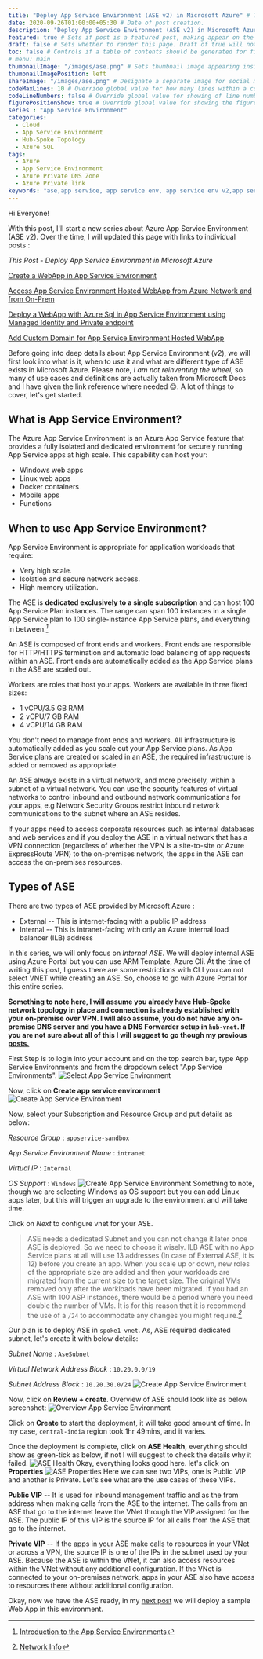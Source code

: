 ```yaml
---
title: "Deploy App Service Environment (ASE v2) in Microsoft Azure" # Title of the blog post.
date: 2020-09-26T01:00:00+05:30 # Date of post creation.
description: "Deploy App Service Environment (ASE v2) in Microsoft Azure" # Description used for search engine.
featured: true # Sets if post is a featured post, making appear on the home page side bar.
draft: false # Sets whether to render this page. Draft of true will not be rendered.
toc: false # Controls if a table of contents should be generated for first-level links automatically.
# menu: main
thumbnailImage: "/images/ase.png" # Sets thumbnail image appearing inside card on homepage.
thumbnailImagePosition: left
shareImage: "/images/ase.png" # Designate a separate image for social media sharing.
codeMaxLines: 10 # Override global value for how many lines within a code block before auto-collapsing.
codeLineNumbers: false # Override global value for showing of line numbers within code block.
figurePositionShow: true # Override global value for showing the figure label.
series : "App Service Environment"
categories:
  - Cloud
  - App Service Environment
  - Hub-Spoke Topology
  - Azure SQL
tags:
  - Azure
  - App Service Environment
  - Azure Private DNS Zone
  - Azure Private link
keywords: "ase,app service, app service env, app service env v2,app service environment,app service environment v2,deploy application in app service environment,app service environment and private link, ase in hub spoke,hub spoke,hub spoke network,hub spoke network topology,azure hub spoke,azure hub spoke network,azure hub spoke network topology,app service environment and private endpoint,azure sql, azure sql and private endpoint,azure private dns zone, resolve azure internal DNS from your on prem,hub spoke dns forwarder,dns forwarder in hub spoke,dns forwarder in hub spoke network topology,dns forwarder"
---
```


Hi Everyone!

With this post, I'll start a new series about Azure App Service Environment (ASE v2). Over the time, I will updated this page with links to individual posts : 

_This Post - Deploy App Service Environment in Microsoft Azure_

[Create a WebApp in App Service Environment](/post/create-a-webapp-in-app-service-environment)

[Access App Service Environment Hosted WebApp from Azure Network and from On-Prem](/post/access-app-service-environment-hosted-webapp-from-azure-network-and-from-on-prem)

[Deploy a WebApp with Azure Sql in App Service Environment using Managed Identity and Private endpoint](/post/deploy-a-webapp-with-azure-sql-in-app-service-environment-using-managed-identity-and-private-endpoint)

[Add Custom Domain for App Service Environment Hosted WebApp](/post/add-custom-domain-for-app-service-environment-hosted-webapp)

Before going into deep details about App Service Environment (v2), we will first look into what is it, when to use it and what are different type of ASE exists in Microsoft Azure. Please note, _I am not reinventing the wheel_, so many of use cases and definitions are actually taken from Microsoft Docs and I have given the link reference where needed 😊. A lot of things to cover, let's get started.

## What is App Service Environment?
The Azure App Service Environment is an Azure App Service feature that provides a fully isolated and dedicated environment for securely running App Service apps at high scale. This capability can host your:
 - Windows web apps
 - Linux web apps
 - Docker containers
 - Mobile apps
 - Functions

## When to use App Service Environment?
App Service Environment is appropriate for application workloads that require:
 - Very high scale.
 - Isolation and secure network access.
 - High memory utilization.

The ASE is **dedicated exclusively to a single subscription** and can host 100 App Service Plan instances. The range can span 100 instances in a single App Service plan to 100 single-instance App Service plans, and everything in between.<cite>[^1]</cite>

An ASE is composed of front ends and workers. Front ends are responsible for HTTP/HTTPS termination and automatic load balancing of app requests within an ASE. Front ends are automatically added as the App Service plans in the ASE are scaled out.

Workers are roles that host your apps. Workers are available in three fixed sizes:
 - 1 vCPU/3.5 GB RAM 
 - 2 vCPU/7 GB RAM
 - 4 vCPU/14 GB RAM

You don't need to manage front ends and workers. All infrastructure is automatically added as you scale out your App Service plans. As App Service plans are created or scaled in an ASE, the required infrastructure is added or removed as appropriate.

An ASE always exists in a virtual network, and more precisely, within a subnet of a virtual network. You can use the security features of virtual networks to control inbound and outbound network communications for your apps, e.g Network Security Groups restrict inbound network communications to the subnet where an ASE resides.

If your apps need to access corporate resources such as internal databases and web services and if you deploy the ASE in a virtual network that has a VPN connection (regardless of whether the VPN is a site-to-site or Azure ExpressRoute VPN) to the on-premises network, the apps in the ASE can access the on-premises resources. 
## Types of ASE
There are two types of ASE provided by Microsoft Azure : 
 - External -- This is internet-facing with a public IP address
 - Internal -- This is intranet-facing with only an Azure internal load balancer (ILB) address

 In this series, we will only focus on _Internal ASE_. We will deploy internal ASE using Azure Portal but you can use ARM Template, Azure Cli. At the time of writing this post, I guess there are some restrictions with CLI you can not select VNET while creating an ASE. So, choose to go with Azure Portal for this entire series.

__Something to note here, I will assume you already have Hub-Spoke network topology in place and connection is already established with your on-premise over VPN. I will also assume, you do not have any on-premise DNS server and you have a DNS Forwarder setup in `hub-vnet`. If you are not sure about all of this I will suggest to go though my previous [posts.](/categories/hub-spoke-topology/)__

First Step is to login into your account and on the top search bar, type App Service Environments and from the dropdown select "App Service Environments".
![Select App Service Environment](/images/ase/Select_ASE.jpg)

Now, click on __Create app service environment__
![Create App Service Environment](/images/ase/Create_ASE.jpg)

Now, select your Subscription and Resource Group and put details as below: 

_Resource Group_ : `appservice-sandbox`

_App Service Environment Name_ : `intranet`

_Virtual IP_ : `Internal`

_OS Support_ : `Windows`
![Create App Service Environment](/images/ase/Create_ASE_Basic.jpg)
Something to note, though we are selecting Windows as OS support but you can add Linux apps later, but this will trigger an upgrade to the environment and will take time.

Click on _Next_ to configure vnet for your ASE.

>ASE needs a dedicated Subnet and you can not change it later once ASE is deployed. So we need to choose it wisely. ILB ASE with no App Service plans at all will use 13 addresses (In case of External ASE, it is 12) before you create an app. When you scale up or down, new roles of the appropriate size are added and then your workloads are migrated from the current size to the target size. The original VMs removed only after the workloads have been migrated. If you had an ASE with 100 ASP instances, there would be a period where you need double the number of VMs. It is for this reason that it is recommend the use of a `/24` to accommodate any changes you might require.<cite>[^2]</cite>

Our plan is to deploy ASE in `spoke1-vnet`. As, ASE required dedicated subnet, let's create it with below details: 

_Subnet Name_ : `AseSubnet`

_Virtual Network Address Block_ : `10.20.0.0/19`

_Subnet Address Block_ : `10.20.30.0/24`
![Create App Service Environment](/images/ase/ASE_Subnet.jpg)

Now, click on __Review + create__. Overview of ASE should look like as below screenshot:
![Overview App Service Environment](/images/ase/ASE_Overview.jpg)

Click on __Create__ to start the deployment, it will take good amount of time. In my case, `central-india` region took 1hr 49mins, and it varies.

Once the deployment is complete, click on __ASE Health__, everything should show as green-tick as below, if not I will suggest to check the details why it failed. 
![ASE Health](/images/ase/ASE_Health.jpg)
Okay, everything looks good here. let's click on __Properties__
![ASE Properties](/images/ase/ASE_Properties.jpg)
Here we can see two VIPs, one is Public VIP and another is Private. Let's see what are the use cases of these VIPs.

 __Public VIP__  -- It is used for inbound management traffic and as the from address when making calls from the ASE to the internet. The calls from an ASE that go to the internet leave the VNet through the VIP assigned for the ASE. The public IP of this VIP is the source IP for all calls from the ASE that go to the internet.

__Private VIP__  -- If the apps in your ASE make calls to resources in your VNet or across a VPN, the source IP is one of the IPs in the subnet used by your ASE. Because the ASE is within the VNet, it can also access resources within the VNet without any additional configuration. If the VNet is connected to your on-premises network, apps in your ASE also have access to resources there without additional configuration.


Okay, now we have the ASE ready, in my [next post](/post/create-a-webapp-in-app-service-environment)
 we will deploy a sample Web App in this environment.

[^1]:  [Introduction to the App Service Environments](https://docs.microsoft.com/en-us/azure/app-service/environment/intro)

[^2]:  [Network Info](https://docs.microsoft.com/en-us/azure/app-service/environment/network-info)

